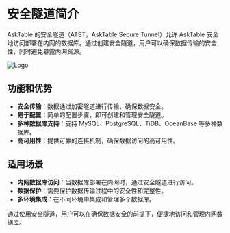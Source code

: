 # 安全隧道简介

AskTable 的安全隧道（ATST，AskTable Secure Tunnel）允许 AskTable 安全地访问部署在内网的数据库。通过创建安全隧道，用户可以确保数据传输的安全性，同时避免暴露内网资源。

<div className="img-center medium">
  <img src="/img/asktable/at_atst_intro.png" alt="Logo" />
</div>

## 功能和优势

- **安全传输**：数据通过加密隧道进行传输，确保数据安全。
- **易于配置**：简单的配置步骤，即可创建和管理安全隧道。
- **多种数据库支持**：支持 MySQL、PostgreSQL、TiDB、OceanBase 等多种数据库。
- **高可用性**：提供可靠的连接机制，确保数据访问的高可用性。

## 适用场景

- **内网数据库访问**：当数据库部署在内网时，通过安全隧道进行访问。
- **数据保护**：需要保护数据传输过程中的安全性和完整性。
- **多环境集成**：在不同环境中集成和管理多个数据库。

通过使用安全隧道，用户可以在确保数据安全的前提下，便捷地访问和管理内网数据库。
